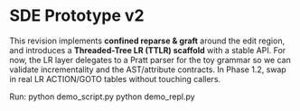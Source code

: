 
# SDE Prototype v2

This revision implements **confined reparse & graft** around the edit region, and introduces
a **Threaded-Tree LR (TTLR) scaffold** with a stable API. For now, the LR layer delegates to
a Pratt parser for the toy grammar so we can validate incrementality and the AST/attribute contracts.
In Phase 1.2, swap in real LR ACTION/GOTO tables without touching callers.

Run:
  python demo_script.py
  python demo_repl.py

